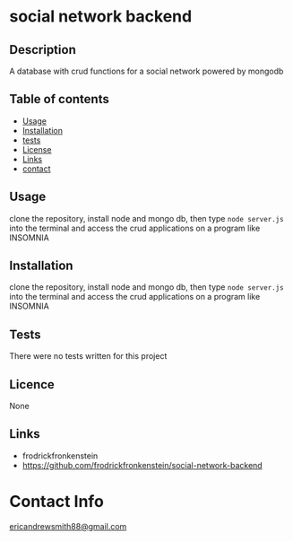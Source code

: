 # social network backend

  ## Description
  A database with crud functions for a social network powered by mongodb

  ## Table of contents
  * [Usage](#usage)
  * [Installation](#installation)
  * [tests](#tests)
  * [License](#licence)
  * [Links](#links)
  * [contact](#contact)

  ## Usage
  clone the repository, install node and mongo db, then type `node server.js` into the terminal and access the crud applications on a program like INSOMNIA

  ## Installation
  clone the repository, install node and mongo db, then type `node server.js` into the terminal and access the crud applications on a program like INSOMNIA

  ## Tests
  There were no tests written for this project

  ## Licence
  None

  ## Links
  * frodrickfronkenstein
  * https://github.com/frodrickfronkenstein/social-network-backend

  # Contact Info
  ericandrewsmith88@gmail.com
